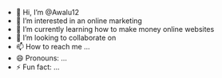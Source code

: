 - 👋 Hi, I’m @Awalu12
- 👀 I’m interested in an online marketing
- 🌱 I’m currently learning how to make money online websites
- 💞️ I’m looking to collaborate on 
- 📫 How to reach me ...
- 😄 Pronouns: ...
- ⚡ Fun fact: ...

<!---
Awalu12/Awalu12 is a ✨ special ✨ repository because its `README.md` (this file) appears on your GitHub profile.
You can click the Preview link to take a look at your changes.
--->
